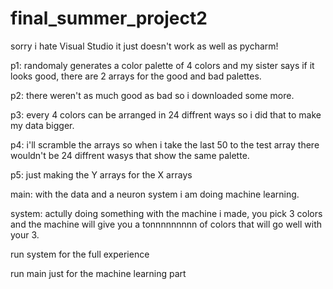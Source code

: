 # final_summer_project2
sorry i hate Visual Studio it just doesn't work as well as pycharm!

p1: randomaly generates a color palette of 4 colors and my sister says if it looks good, there are 2 arrays for the good and bad palettes.

p2: there weren't as much good as bad so i downloaded some more.

p3: every 4 colors can be arranged in 24 diffrent ways so i did that to make my data bigger.

p4: i'll scramble the arrays so when i take the last 50 to the test array there wouldn't be 24 diffrent wasys that show the same palette.

p5: just making the Y arrays for the X arrays

main: with the data and a neuron system i am doing machine learning.

system: actully doing something with the machine i made, you pick 3 colors and the machine will give you a tonnnnnnnnn of colors that will go well with your 3.

run system for the full experience

run main just for the machine learning part
